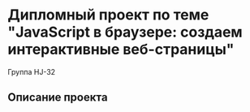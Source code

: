 # Дипломный проект по теме "JavaScript в браузере: создаем интерактивные веб-страницы"

Группа HJ-32

## Описание проекта